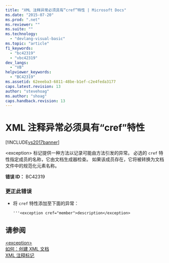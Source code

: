 ```yaml
---
title: "XML 注释异常必须具有“cref”特性 | Microsoft Docs"
ms.date: "2015-07-20"
ms.prod: ".net"
ms.reviewer: ""
ms.suite: ""
ms.technology: 
  - "devlang-visual-basic"
ms.topic: "article"
f1_keywords: 
  - "bc42319"
  - "vbc42319"
dev_langs: 
  - "VB"
helpviewer_keywords: 
  - "BC42319"
ms.assetid: 62eeeba3-6811-48be-b1ef-c2e4feda3177
caps.latest.revision: 13
author: "stevehoag"
ms.author: "shoag"
caps.handback.revision: 13
---
```

# XML 注释异常必须具有“cref”特性
[!INCLUDE[vs2017banner](../../../visual-basic/includes/vs2017banner.md)]

\<exception\> 标记提供一种方法以记录可能由方法引发的异常。  必选的 `cref` 特性指定成员的名称，它由文档生成器检查。  如果该成员存在，它将被转换为文档文件中的规范化元素名称。  
  
 **错误 ID：** BC42319  
  
### 更正此错误  
  
-   将 `cref` 特性添加至下面的异常：  
  
    ```  
    '''<exception cref="member">description</exception>  
    ```  
  
## 请参阅  
 [\<exception\>](../../../visual-basic/language-reference/xmldoc/exception.md)   
 [如何：创建 XML 文档](../../../visual-basic/programming-guide/program-structure/how-to-create-xml-documentation.md)   
 [XML 注释标记](../../../visual-basic/language-reference/xmldoc/recommended-xml-tags-for-documentation-comments.md)